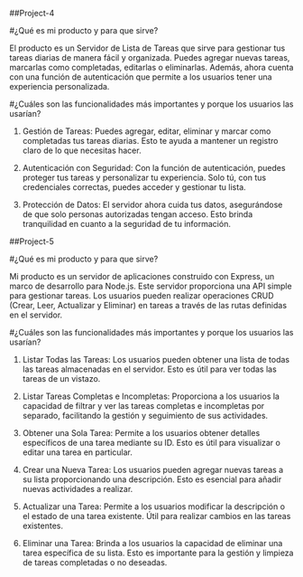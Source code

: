 ##Project-4

#¿Qué es mi producto y para que sirve?

El producto es un Servidor de Lista de Tareas que sirve para gestionar tus tareas diarias de manera fácil y organizada. Puedes agregar nuevas tareas, marcarlas como completadas, editarlas o eliminarlas. Además, ahora cuenta con una función de autenticación que permite a los usuarios tener una experiencia personalizada.

#¿Cuáles son las funcionalidades más importantes y porque los usuarios las usarían?

1) Gestión de Tareas: Puedes agregar, editar, eliminar y marcar como completadas tus tareas diarias. Esto te ayuda a mantener un registro claro de lo que necesitas hacer.

2) Autenticación con Seguridad: Con la función de autenticación, puedes proteger tus tareas y personalizar tu experiencia. Solo tú, con tus credenciales correctas, puedes acceder y gestionar tu lista.

3) Protección de Datos: El servidor ahora cuida tus datos, asegurándose de que solo personas autorizadas tengan acceso. Esto brinda tranquilidad en cuanto a la seguridad de tu información.


##Project-5

#¿Qué es mi producto y para que sirve?

Mi producto es un servidor de aplicaciones construido con Express, un marco de desarrollo para Node.js. Este servidor proporciona una API simple para gestionar tareas. Los usuarios pueden realizar operaciones CRUD (Crear, Leer, Actualizar y Eliminar) en tareas a través de las rutas definidas en el servidor.

#¿Cuáles son las funcionalidades más importantes y porque los usuarios las usarían?

1) Listar Todas las Tareas: Los usuarios pueden obtener una lista de todas las tareas almacenadas en el servidor. Esto es útil para ver todas las tareas de un vistazo.

2) Listar Tareas Completas e Incompletas: Proporciona a los usuarios la capacidad de filtrar y ver las tareas completas e incompletas por separado, facilitando la gestión y seguimiento de sus actividades.

3) Obtener una Sola Tarea: Permite a los usuarios obtener detalles específicos de una tarea mediante su ID. Esto es útil para visualizar o editar una tarea en particular.

4) Crear una Nueva Tarea: Los usuarios pueden agregar nuevas tareas a su lista proporcionando una descripción. Esto es esencial para añadir nuevas actividades a realizar.

5) Actualizar una Tarea: Permite a los usuarios modificar la descripción o el estado de una tarea existente. Útil para realizar cambios en las tareas existentes.

6) Eliminar una Tarea: Brinda a los usuarios la capacidad de eliminar una tarea específica de su lista. Esto es importante para la gestión y limpieza de tareas completadas o no deseadas.